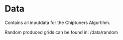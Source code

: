 # Data
Contains all inputdata for the Chiptuners Algortihm.

Random produced grids can be found in: /data/random
